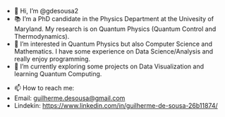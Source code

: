 - 👋 Hi, I’m @gdesousa2
- 📚 I’m a PhD candidate in the Physics Department at the Univesity of Maryland. My research is on Quantum Physics (Quantum Control and Thermodynamics).
- 👀 I’m interested in Quantum Physics but also Computer Science and Mathematics. I have some experience on Data Science/Analysis and really enjoy programming.
- 🌱 I’m currently exploring some projects on Data Visualization and learning Quantum Computing.
<!--- 💞️ I’m looking to collaborate on ... --->
- 📫 How to reach me: 
-   Email: guilherme.desousa@gmail.com
-   Lindekin: https://www.linkedin.com/in/guilherme-de-sousa-26b11874/

<!---
gdesousa2/gdesousa2 is a ✨ special ✨ repository because its `README.md` (this file) appears on your GitHub profile.
You can click the Preview link to take a look at your changes.
--->
